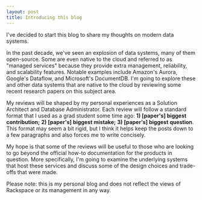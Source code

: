 ```yaml
---
layout: post
title: Introducing this blog
---
```


I've decided to start this blog to share my thoughts on modern data systems. 

<!--more-->

In the past decade, we've seen an explosion of data systems, many of them open-source. Some are even native to the cloud and referred to as "managed services" because they provide extra management, reliability, and scalability features. Notable examples include Amazon's Aurora, Google's Dataflow, and Microsoft's DocumentDB. I'm going to explore these and other data systems that are native to the cloud by reviewing some recent research papers on this subject area. 

My reviews will be shaped by my personal experiences as a Solution Architect and Database Administrator. Each review will follow a standard format that I used as a grad student some time ago: **1) [paper's] biggest contribution;** **2) [paper's] biggest mistake;** **3) [paper's] biggest question**. This format may seem a bit rigid, but I think it helps keep the posts down to a few paragraphs and also forces me to write concisely. 

My hope is that some of the reviews will be useful to those who are looking to go beyond the official how-to documentation for the products in question. More specifically, I'm going to examine the underlying systems that host these services and discuss some of the design choices and trade-offs that were made. 

Please note: this is my personal blog and does not reflect the views of Rackspace or its management in any way.